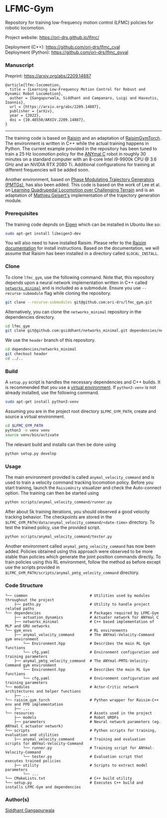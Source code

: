 # LFMC-Gym

Repository for training low-frequency motion control (LFMC) policies for 
robotic locomotion. 

Project website: https://ori-drs.github.io/lfmc/ </br>

Deployment (C++): https://github.com/ori-drs/lfmc_cval </br>
Deployment (Python): https://github.com/ori-drs/lfmc_pyval </br>

### Manuscript

Preprint: https://arxiv.org/abs/2209.14887

```
@article{lfmc-locomotion,
  title = {Learning Low-Frequency Motion Control for Robust and Dynamic Robot Locomotion},
  author = {Gangapurwala, Siddhant and Campanaro, Luigi and Havoutis, Ioannis},
  url = {https://arxiv.org/abs/2209.14887},
  publisher = {arXiv},  
  year = {2022},
  doi = {10.48550/ARXIV.2209.14887},
}
```

---

The training code is based on [Raisim](https://raisim.com/) and an adaptation of
[RaisimGymTorch](https://raisim.com/sections/RaisimGymTorch.html). The
environment is written in C++ while the actual training happens in Python. The current
example provided in the repository has been tuned to train a 25 Hz locomotion
policy for the [ANYmal C](https://youtu.be/_ffgWvdZyvk) robot in roughly 30 minutes
on a standard computer with an 8-core Intel i9-9900k CPU @ 3.6 GHz and an NVIDIA RTX 2080 Ti.
Additional configurations for training at different frequencies will be added soon.

Another environment, based on [Phase Modulating Trajectory Generators (PMTGs)](https://arxiv.org/pdf/1910.02812.pdf), 
has also been added. This code is based on the work of Lee et al. on 
[Learning Quadrupedal Locomotion over Challenging Terrain](https://leggedrobotics.github.io/rl-blindloco/) and
is an adaptation of [Mathieu Geisert's](https://www.linkedin.com/in/mathieu-geisert-b290a38a)
implementation of the trajectory generation module.

### Prerequisites
The training code depnds on [Eigen](https://eigen.tuxfamily.org/index.php?title=Main_Page)
which can be installed in Ubuntu like so:
```bash
sudo apt-get install libeigen3-dev
```

You will also need to have installed 
Raisim. Please refer to the [Raisim documentation](https://raisim.com/sections/Installation.html) 
for install instructions. Based on the documentation, 
we will assume that Raisim has been installed in a directory
called ```$LOCAL_INSTALL```.

### Clone
To clone ```lfmc_gym```, use the following command. Note that, 
this repository depends upon a neural network implementation
written in C++ called [```networks_minimal```](https://github.com/gsiddhant/networks_minimal) 
and is included as a submodule. Ensure you
use ```--recurse-submodule``` flag while cloning the repository.

```bash
git clone --recurse-submodules git@github.com:ori-drs/lfmc_gym.git
```

Alternatively, you can clone the ```networks_minimal``` repository in 
the dependencies directory.
```bash
cd lfmc_gym
git clone git@github.com:gsiddhant/networks_minimal.git dependencies/networks_minimal
```

We use the ```header``` branch of this repository.
```bash
cd dependencies/networks_minimal
git checkout header
cd ../..
```

### Build

A ```setup.py``` script is handles the necessary dependencies
and C++ builds. It is recommended that you use a 
[virtual environment](https://docs.python.org/3/tutorial/venv.html).
If ```python3-venv``` is not already installed, use the following command.
```bash
sudo apt-get install python3-venv
```

Assuming you are in the project root directory ```$LFMC_GYM_PATH```, 
create and source a virtual environment. 
```bash
cd $LFMC_GYM_PATH
python3 -m venv venv
source venv/bin/activate
```

The relevant build and installs can then be done using
```bash
python setup.py develop
```

### Usage
The main environment provided is called ```anymal_velocity_command```
and is used to train a velocity command tracking locomotion policy.
Before you start training, launch the ```RaisimUnity``` visualizer and
check the Auto-connect option. The training can then be started using
```bash
python scripts/anymal_velocity_command/runner.py
```

After about 5k training iterations, you should observed a 
good velocity tracking behavior. The checkpoints are stored
in the ```$LFMC_GYM_PATH/data/anymal_velocity_command/<date-time>```
directory. To test the trained policy, use the provided 
script.
```bash
python scripts/anymal_velocity_command/tester.py
```

Another environment called ```anymal_pmtg_velocity_command``` has now been
added. Policies obtained using this approach were observed to be more stable 
than policies which generate the joint position commands directly. To train
policies using this RL environment, follow the method as before except use
the scripts provided in ```$LFMC_GYM_PATH/scripts/anymal_pmtg_velocity_command```
directory.


### Code Structure
    └── common                            # Utilities used by modules throughout the project
        ├── paths.py                      # Utility to handle project related paths
    └── dependencies                      # Packages required by LFMC-Gym
        ├── actuation_dynamics            # Actuator network for ANYmal C
        ├── networks_minimal              # C++ based implementation of MLP and GRU networks
    └── gym_envs                          # RL environments
        ├── anymal_velocity_command       # The ANYmal-Velocity-Command gym environment
            └── Environment.hpp           # Describes the main RL Gym functions
            └── cfg,yaml                  # Environment configuration and training parameters 
        ├── anymal_pmtg_velocity_command  # The ANYmal-PMTG-Velocity-Command gym environment
            └── Environment.hpp           # Describes the main RL Gym functions
            └── cfg,yaml                  # Environment configuration and training parameters 
    └── modules                           # Actor-Critic network architectures and helper functions
        ├── ...
    └── raisim_gym_torch                  # Python wrapper for Raisim-C++ env and PPO implementation
        ├── ...
    └── resources                         # Assets used in the project
        ├── models                        # Robot URDFs
        ├── parameters                    # Neural network parameters (eg. ANYmal C actuator network)
    └── scripts                           # Python scripts for training, evaluation and utilities
        ├── anymal_velocity_command       # Training and evaluation scripts for ANYmal-Velocity-Command
            └── runner.py                 # Training script for ANYmal-Velocity-Command
            └── tester.py                 # Evaluation script that executes trained policies 
        ├── utility                       # Scripts to extract model parameters
            └── ...
    └── CMakeLists.txt                    # C++ build utility
    └── setup.py                          # Executes C++ build and installs LFMC-Gym and dependencies

### Author(s)
[Siddhant Gangapurwala](mailto:siddhant@robots.ox.ac.uk)
